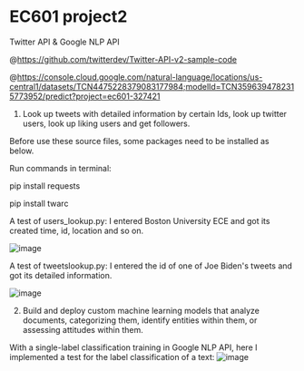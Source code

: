 # EC601 project2
Twitter API & Google NLP API

@https://github.com/twitterdev/Twitter-API-v2-sample-code

@https://console.cloud.google.com/natural-language/locations/us-central1/datasets/TCN4475228379083177984;modelId=TCN3596394782315773952/predict?project=ec601-327421

1. Look up tweets with detailed information by certain Ids, look up  twitter users, look up liking users
and get followers.

Before use these source files, some packages need to be installed as below.

Run commands in terminal:

pip install requests

pip install twarc

A test of users_lookup.py: I entered Boston University ECE and got its created time, id, location and so on.

![image](https://user-images.githubusercontent.com/80809231/134821163-a5daf795-709f-4222-8e2e-716c56a74519.png)

A test of tweetslookup.py: I entered the id of one of Joe Biden's tweets and got its detailed information.

![image](https://user-images.githubusercontent.com/80809231/134821795-2d51170e-2bd1-489c-8c04-7e35c2ee2654.png)

2. Build and deploy custom machine learning models that analyze documents, categorizing them, identify entities within them, or assessing attitudes within them.

With a single-label classification training in Google NLP API, here I implemented a test for the label classification of a text:
![image](https://user-images.githubusercontent.com/80809231/135372330-ce79182f-8d5d-4594-aaea-fcbb582b226f.png)
